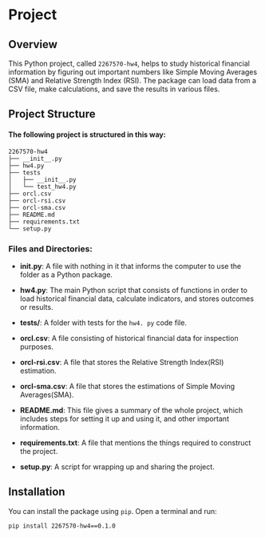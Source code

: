 # Project

## Overview
This Python project, called `2267570-hw4`, helps to study historical financial information by figuring out important numbers like Simple Moving Averages (SMA) and Relative Strength Index (RSI). The package can load data from a CSV file, make calculations, and save the results in various files. 

## Project Structure
#### The following project is structured in this way: 
```plaintext
2267570-hw4
├── __init__.py
├── hw4.py
├── tests
│   ├── __init__.py
│   └── test_hw4.py
├── orcl.csv
├── orcl-rsi.csv
├── orcl-sma.csv
├── README.md
├── requirements.txt
└── setup.py
```




### Files and Directories:

- **__init__.py**: A file with nothing in it that informs the computer to use the folder as a Python package. 


- **hw4.py**: The main Python script that consists of functions in order to load historical financial data, calculate indicators, and stores outcomes or results.


- **tests/**: A folder with tests for the `hw4. py` code file.


- **orcl.csv**: A file consisting of historical financial data for inspection purposes.


- **orcl-rsi.csv**: A file that stores the Relative Strength Index(RSI) estimation. 


- **orcl-sma.csv**: A file that stores the estimations of Simple Moving Averages(SMA).


- **README.md**: This file gives a summary of the whole project, which includes steps for setting it up and using it, and other important information. 


- **requirements.txt**: A file that mentions the things required to construct the project.


- **setup.py**: A script for wrapping up and sharing the project.


## Installation

You can install the package using `pip`. Open a terminal and run:

```bash
pip install 2267570-hw4==0.1.0

 
